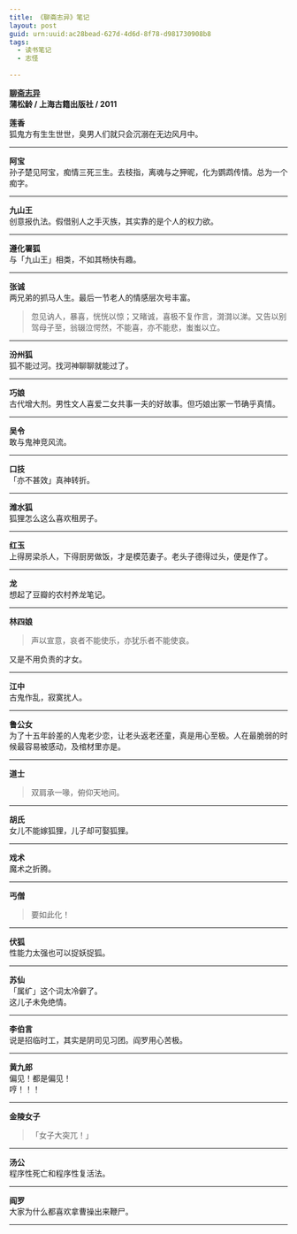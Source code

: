 ```yaml
---
title: 《聊斋志异》笔记
layout: post
guid: urn:uuid:ac28bead-627d-4d6d-8f78-d981730908b8
tags:
  - 读书笔记
  - 志怪
  
---
```


__[聊斋志异](http://book.douban.com/subject/5392911/)__    
__蒲松龄 / 上海古籍出版社 / 2011__  

__莲香__  
狐鬼方有生生世世，臭男人们就只会沉溺在无边风月中。

---

__阿宝__  
孙子楚见阿宝，痴情三死三生。去枝指，离魂与之狎昵，化为鹦鹉传情。总为一个痴字。

---

__九山王__  
创意报仇法。假借别人之手灭族，其实靠的是个人的权力欲。

---

__遵化署狐__  
与「九山王」相类，不如其畅快有趣。

---

__张诚__  
两兄弟的抓马人生。最后一节老人的情感层次号丰富。
> 忽见讷人，暴喜，恍恍以惊；又睹诚，喜极不复作言，潸潸以涕。又告以别 驾母子至，翁辍泣愕然，不能喜，亦不能悲，蚩蚩以立。

---

__汾州狐__  
狐不能过河。找河神聊聊就能过了。

---

__巧娘__  
古代增大剂。男性文人喜爱二女共事一夫的好故事。但巧娘出冢一节确乎真情。

---
__吴令__  
敢与鬼神竞风流。

---
__口技__  
「亦不甚效」真神转折。

---
__潍水狐__  
狐狸怎么这么喜欢租房子。

---
__红玉__  
上得房梁杀人，下得厨房做饭，才是模范妻子。老头子德得过头，便是作了。

---
__龙__  
想起了豆瓣的农村养龙笔记。

---
__林四娘__  
> 声以宣意，哀者不能使乐，亦犹乐者不能使哀。

又是不用负责的才女。

---
__江中__  
古鬼作乱，寂寞扰人。

---
__鲁公女__  
为了十五年龄差的人鬼老少恋，让老头返老还童，真是用心至极。人在最脆弱的时候最容易被感动，及棺材里亦是。

---
__道士__  
> 双肩承一喙，俯仰天地间。

---
__胡氏__  
女儿不能嫁狐狸，儿子却可娶狐狸。

---
__戏术__  
魔术之折腾。

---
__丐僧__  
> 要如此化！

---
__伏狐__  
性能力太强也可以捉妖捉狐。

---
__苏仙__  
「属纩」这个词太冷僻了。  
这儿子未免绝情。

---
__李伯言__  
说是招临时工，其实是阴司见习团。阎罗用心苦极。

---
__黄九郎__  
偏见！都是偏见！  
哼！！！

---
__金陵女子__  
> 「女子大突兀！」

---
__汤公__  
程序性死亡和程序性复活法。

---
__阎罗__  
大家为什么都喜欢拿曹操出来鞭尸。

---
